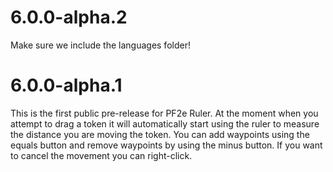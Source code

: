 # 6.0.0-alpha.2

Make sure we include the languages folder!

# 6.0.0-alpha.1

This is the first public pre-release for PF2e Ruler. At the moment when you attempt to drag a  token it will automatically start using the ruler to measure the distance you are moving the token. You can add waypoints using the equals button and remove waypoints by using the minus button. If you want to cancel the movement you can right-click.